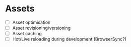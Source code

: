 # Assets

- [ ] Asset optimisation
- [ ] Asset revisioning/versioning
- [ ] Asset caching
- [ ] Hot/Live reloading during development (BrowserSync?)